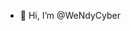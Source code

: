 - 👋 Hi, I’m @WeNdyCyber

<!---
WeNdyCyber/WeNdyCyber is a ✨ special ✨ repository because its `README.md` (this file) appears on your GitHub profile.
You can click the Preview link to take a look at your changes.
--->
